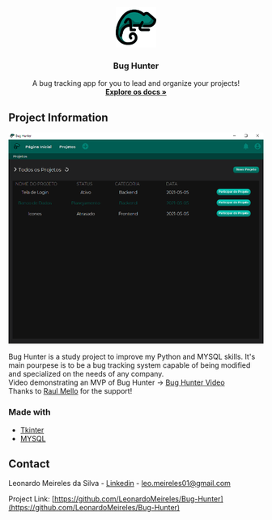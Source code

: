 <!-- PROJECT LOGO -->
<br />
<p align="center">
  <a href="https://github.com/LeonardoMeireles/Bug-Hunter">
    <img src="Assets/bh_Login.png" alt="Logo" width="80" height="80">
  </a>

  <h3 align="center">Bug Hunter</h3>

  <p align="center">
    A bug tracking app for you to lead and organize your projects!
    <br />
    <a href="https://github.com/LeonardoMeireles/Bug-Hunter"><strong>Explore os docs »</strong></a>
    <br />
  </p>
</p>

<!-- Project information -->
## Project Information

![Bug Hunter Screen Shot][BH-screenshot]

Bug Hunter is a study project to improve my Python and MYSQL skills. It's main pourpese is to be a bug tracking system capable of being modified and specialized on the needs of any company.
  <br />
  Video demonstrating an MVP of Bug Hunter -> [Bug Hunter Video](https://www.linkedin.com/feed/update/urn:li:activity:6797624736768675840/)
  <br />
  Thanks to [Raul Mello](https://github.com/raulmel1o) for the support!
  <br />

### Made with
* [Tkinter](https://www.devmedia.com.br/tkinter-interfaces-graficas-em-python/33956)
* [MYSQL](https://www.mysql.com/)

<!-- CONTACT -->
## Contact

Leonardo Meireles da Silva - [Linkedin](www.linkedin.com/in/leonardo-meireles-da-silva) - leo.meireles01@gmail.com

Project Link: [https://github.com/LeonardoMeireles/Bug-Hunter](https://github.com/LeonardoMeireles/Bug-Hunter)


[BH-screenshot]: Assets/Project_ScreenBH.png
